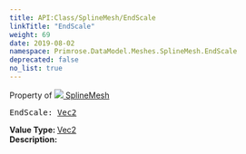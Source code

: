 ```yaml
---
title: API:Class/SplineMesh/EndScale
linkTitle: "EndScale"
weight: 69
date: 2019-08-02
namespace: Primrose.DataModel.Meshes.SplineMesh.EndScale
deprecated: false
no_list: true
---
```

Property of <a href="/docs/api-reference/Class/SplineMesh"><img src="/icons/silk/splinemesh.png"/>&nbsp;SplineMesh</a>
<pre class="method-declaration">
EndScale: <a class="type" href="/docs/api-reference/DataType/Vec2">Vec2</a></pre>
<b>Value Type: </b>
<a class="type" href="/docs/api-reference/DataType/Vec2">Vec2</a>
<br/>
<b>Description: </b>